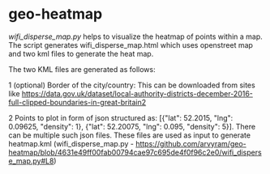 # geo-heatmap

_wifi_disperse_map.py_ helps to visualize the heatmap of points within a map. The script generates wifi_disperse_map.html which uses openstreet map and two kml files to generate the heat map.

The two KML files are generated as follows:

1 (optional) Border of the city/country: This can be downloaded from sites like https://data.gov.uk/dataset/local-authority-districts-december-2016-full-clipped-boundaries-in-great-britain2 

2 Points to plot in form of json structured as: [{"lat": 52.2015, "lng": 0.09625, "density": 1}, {"lat": 52.20075, "lng": 0.095, "density": 5}]. There can be multiple such json files. These files are used as input to generate heatmap.kml (wifi_disperse_map.py - https://github.com/arvyram/geo-heatmap/blob/4631e49ff00fab00794cae97c695de4f0f96c2e0/wifi_disperse_map.py#L8)

